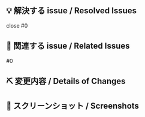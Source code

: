 ## 💡 解決する issue / Resolved Issues

close #0

## 📝 関連する issue / Related Issues

#0

## ⛏ 変更内容 / Details of Changes



## 📸 スクリーンショット / Screenshots

